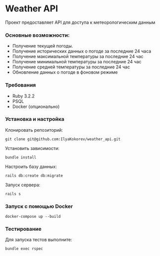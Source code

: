 # Weather API

Проект предоставляет API для доступа к метеорологическим данным 

### Основные возможности:
* Получение текущей погоды.
* Получение исторических данных о погоде за последние 24 часа
* Получение максимальной температуры за последние 24 час
* Получение минимальной температуры за последние 24 час
* Получение средней температуры за последние 24 час
* Обновление данных о погоде в фоновом режиме

### Требования
* Ruby 3.2.2
* PSQL
* Docker (опционально)

### Установка и настройка

Клонировать репозиторий:
    
    git clone git@github.com:IlyaKokorev/weather_api.git

Установить зависимости:

    bundle install

Настроить базу данных:

    rails db:create db:migrate

Запуск сервера:

    rails s

### Запуск с помощью Docker

    docker-compose up --build

### Тестирование

Для запуска тестов выполните:

    bundle exec rspec